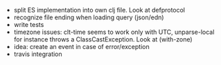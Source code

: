 * split ES implementation into own clj file. Look at defprotocol
* recognize file ending when loading query (json/edn)
* write tests
* timezone issues: clt-time seems to work only with UTC, unparse-local for instance throws a ClassCastException. Look at (with-zone)
* idea: create an event in case of error/exception
* travis integration
